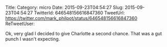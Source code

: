 Title: 
Category: micro
Date: 2015-09-23T04:54:27
Slug: 2015-09-23T04:54:27
TwitterId: 646548156616847360
TweetUrl: https://twitter.com/mark_philpot/status/646548156616847360
ReTweetUser: 

Ok, very glad I decided to give Charlotte a second chance. That was a gut punch I wasn't expecting.